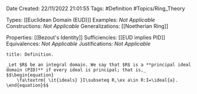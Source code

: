 <div class="topSpace"></div>

Date Created: 22/11/2022 21:01:55
Tags: #Definition #Topics/Ring_Theory

Types: [[Euclidean Domain (EUD)]]
Examples: _Not Applicable_
Constructions: _Not Applicable_
Generalizations: [[Noetherian Ring]]

Properties: [[Bezout's Identity]]
Sufficiencies: [[EUD implies PID]]
Equivalences: _Not Applicable_
Justifications: _Not Applicable_

``` ad-Definition
title: Definition.

_Let $R$ be an integral domain. We say that $R$ is a **principal ideal domain (PID)** if every ideal is principal; that is,_
$$\begin{equation}
    \fa\textrm{ \it{ideals} }I\subseteq R,\ex a\in R:I=\ideal{a}.
\end{equation}$$

```
